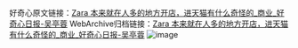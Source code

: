 好奇心原文链接：[Zara 本来就在人多的地方开店，进天猫有什么奇怪的_商业_好奇心日报-吴亭蓉](https://www.qdaily.com/articles/2809.html)
WebArchive归档链接：[Zara 本来就在人多的地方开店，进天猫有什么奇怪的_商业_好奇心日报-吴亭蓉](http://web.archive.org/web/20190623151518/https://www.qdaily.com/articles/2809.html)
![image](http://ww3.sinaimg.cn/large/007d5XDply1g3v6lyxwipj30u0336e81)